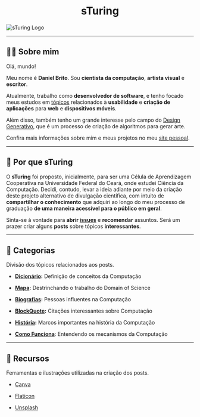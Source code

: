 <h1 align="center"> sTuring</h1>

![sTuring Logo](https://1.bp.blogspot.com/-1k4JVRo7fBI/X3y0XeBGaYI/AAAAAAAAXKM/Ri65yc5zORc27EfwHGdagCy2Qd6wqtBdgCLcBGAsYHQ/s2048/NEW_COVER_001.png)

---

## :man_technologist: Sobre mim

Olá, mundo!

Meu nome é **Daniel Brito**. Sou **cientista da computação**, **artista visual** e **escritor**.

Atualmente, trabalho como **desenvolvedor de software**, e tenho focado meus estudos em [tópicos](https://github.com/DanielBrito/self-learning) relacionados à **usabilidade** e **criação de aplicações** para **web** e **dispositivos móveis**.

Além disso, também tenho um grande interesse pelo campo do [Design Generativo](https://github.com/DanielBrito/generative-design), que é um processo de criação de algoritmos para gerar arte.

Confira mais informações sobre mim e meus projetos no meu [site pessoal](https://danielbrito.github.io/).

---

## :thinking: Por que sTuring

O **sTuring** foi proposto, inicialmente, para ser uma Célula de Aprendizagem Cooperativa na Universidade Federal do Ceará, onde estudei Ciência da Computação. Decidi, contudo, levar a ideia adiante por meio da criação deste projeto alternativo de divulgação científica, com intuito de **compartilhar o conhecimento** que adquiri ao longo do meu processo de graduação **de uma maneira acessível para o público em geral**.

Sinta-se à vontade para **abrir [issues](https://github.com/DanielBrito/sturing/issues)** e **recomendar** assuntos. Será um prazer criar alguns **posts** sobre tópicos **interessantes**.

---

## :bookmark_tabs: Categorias

Divisão dos tópicos relacionados aos posts.

- **[Dicionário](https://github.com/DanielBrito/sturing/tree/master/Dicionario):** Definição de conceitos da Computação

- **[Mapa](https://github.com/DanielBrito/sturing/tree/master/Mapa):** Destrinchando o trabalho do Domain of Science

- **[Biografias](https://github.com/DanielBrito/sturing/tree/master/Biografias):** Pessoas influentes na Computação

- **[BlockQuote](https://github.com/DanielBrito/sturing/tree/master/BlockQuote):** Citações interessantes sobre Computação

- **[História](https://github.com/DanielBrito/sturing/tree/master/Historia):** Marcos importantes na história da Computação

- **[Como Funciona](https://github.com/DanielBrito/sturing/tree/master/ComoFunciona)**: Entendendo os mecanismos da Computação

---

## 🧰 Recursos

Ferramentas e ilustrações utilizadas na criação dos posts.

- [Canva](https://www.canva.com/)

- [Flaticon](https://www.flaticon.com/)

- [Unsplash](https://unsplash.com/)
